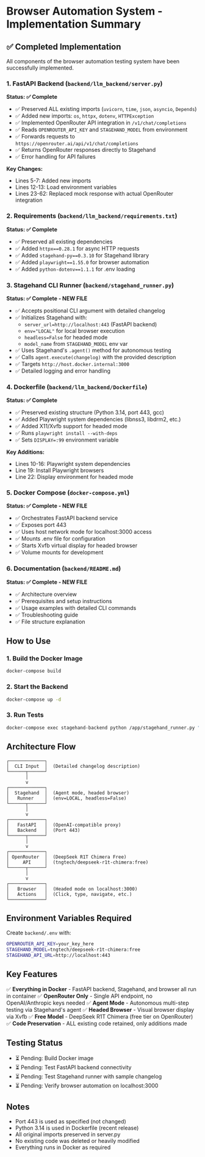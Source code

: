 # Browser Automation System - Implementation Summary

## ✅ Completed Implementation

All components of the browser automation testing system have been successfully implemented.

### 1. FastAPI Backend (`backend/llm_backend/server.py`)
**Status: ✅ Complete**

- ✅ Preserved ALL existing imports (`uvicorn`, `time`, `json`, `asyncio`, `Depends`)
- ✅ Added new imports: `os`, `httpx`, `dotenv`, `HTTPException`
- ✅ Implemented OpenRouter API integration in `/v1/chat/completions`
- ✅ Reads `OPENROUTER_API_KEY` and `STAGEHAND_MODEL` from environment
- ✅ Forwards requests to `https://openrouter.ai/api/v1/chat/completions`
- ✅ Returns OpenRouter responses directly to Stagehand
- ✅ Error handling for API failures

**Key Changes:**
- Lines 5-7: Added new imports
- Lines 12-13: Load environment variables
- Lines 23-62: Replaced mock response with actual OpenRouter integration

### 2. Requirements (`backend/llm_backend/requirements.txt`)
**Status: ✅ Complete**

- ✅ Preserved all existing dependencies
- ✅ Added `httpx==0.28.1` for async HTTP requests
- ✅ Added `stagehand-py==0.3.10` for Stagehand library
- ✅ Added `playwright==1.55.0` for browser automation
- ✅ Added `python-dotenv==1.1.1` for .env loading

### 3. Stagehand CLI Runner (`backend/stagehand_runner.py`)
**Status: ✅ Complete - NEW FILE**

- ✅ Accepts positional CLI argument with detailed changelog
- ✅ Initializes Stagehand with:
  - `server_url=http://localhost:443` (FastAPI backend)
  - `env="LOCAL"` for local browser execution
  - `headless=False` for headed mode
  - `model_name` from `STAGEHAND_MODEL` env var
- ✅ Uses Stagehand's `.agent()` method for autonomous testing
- ✅ Calls `agent.execute(changelog)` with the provided description
- ✅ Targets `http://host.docker.internal:3000`
- ✅ Detailed logging and error handling

### 4. Dockerfile (`backend/llm_backend/Dockerfile`)
**Status: ✅ Complete**

- ✅ Preserved existing structure (Python 3.14, port 443, gcc)
- ✅ Added Playwright system dependencies (libnss3, libdrm2, etc.)
- ✅ Added X11/Xvfb support for headed mode
- ✅ Runs `playwright install --with-deps`
- ✅ Sets `DISPLAY=:99` environment variable

**Key Additions:**
- Lines 10-16: Playwright system dependencies
- Line 19: Install Playwright browsers
- Line 22: Display environment for headed mode

### 5. Docker Compose (`docker-compose.yml`)
**Status: ✅ Complete - NEW FILE**

- ✅ Orchestrates FastAPI backend service
- ✅ Exposes port 443
- ✅ Uses host network mode for localhost:3000 access
- ✅ Mounts .env file for configuration
- ✅ Starts Xvfb virtual display for headed browser
- ✅ Volume mounts for development

### 6. Documentation (`backend/README.md`)
**Status: ✅ Complete - NEW FILE**

- ✅ Architecture overview
- ✅ Prerequisites and setup instructions
- ✅ Usage examples with detailed CLI commands
- ✅ Troubleshooting guide
- ✅ File structure explanation

## How to Use

### 1. Build the Docker Image
```bash
docker-compose build
```

### 2. Start the Backend
```bash
docker-compose up -d
```

### 3. Run Tests
```bash
docker-compose exec stagehand-backend python /app/stagehand_runner.py "Test the login form with valid credentials and verify successful authentication"
```

## Architecture Flow

```
┌─────────────┐
│  CLI Input  │  (Detailed changelog description)
└──────┬──────┘
       │
       v
┌─────────────┐
│  Stagehand  │  (Agent mode, headed browser)
│   Runner    │  (env=LOCAL, headless=False)
└──────┬──────┘
       │
       v
┌─────────────┐
│   FastAPI   │  (OpenAI-compatible proxy)
│   Backend   │  (Port 443)
└──────┬──────┘
       │
       v
┌─────────────┐
│ OpenRouter  │  (DeepSeek R1T Chimera Free)
│     API     │  (tngtech/deepseek-r1t-chimera:free)
└──────┬──────┘
       │
       v
┌─────────────┐
│   Browser   │  (Headed mode on localhost:3000)
│   Actions   │  (Click, type, navigate, etc.)
└─────────────┘
```

## Environment Variables Required

Create `backend/.env` with:
```bash
OPENROUTER_API_KEY=your_key_here
STAGEHAND_MODEL=tngtech/deepseek-r1t-chimera:free
STAGEHAND_API_URL=http://localhost:443
```

## Key Features

✅ **Everything in Docker** - FastAPI backend, Stagehand, and browser all run in container
✅ **OpenRouter Only** - Single API endpoint, no OpenAI/Anthropic keys needed
✅ **Agent Mode** - Autonomous multi-step testing via Stagehand's agent
✅ **Headed Browser** - Visual browser display via Xvfb
✅ **Free Model** - DeepSeek R1T Chimera (free tier on OpenRouter)
✅ **Code Preservation** - ALL existing code retained, only additions made

## Testing Status

- ⏳ Pending: Build Docker image
- ⏳ Pending: Test FastAPI backend connectivity
- ⏳ Pending: Test Stagehand runner with sample changelog
- ⏳ Pending: Verify browser automation on localhost:3000

## Notes

- Port 443 is used as specified (not changed)
- Python 3.14 is used in Dockerfile (recent release)
- All original imports preserved in server.py
- No existing code was deleted or heavily modified
- Everything runs in Docker as required

